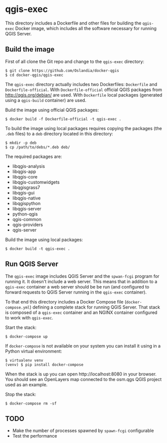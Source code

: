 # qgis-exec

This directory includes a Dockerfile and other files for building the `qgis-exec` Docker image,
which includes all the software necessary for running QGIS Server.

## Build the image

First of all clone the Git repo and change to the `qgis-exec` directory:

```shell
$ git clone https://github.com/Oslandia/docker-qgis
$ cd docker-qgis/qgis-exec
```

The `qgis-exec` directory actually includes two Dockerfiles: `Dockerfile` and `Dockerfile-official`.
With `Dockerfile-official` official QGIS packages from http://qgis.org/debian/ are used.  With
`Dockerfile` local packages (generated using a `qgis-build` container) are used.

Build the image using official QGIS packages:

```shell
$ docker build -f Dockerfile-official -t qgis-exec .
```

To build the image using local packages requires copying the packages (the `.deb` files) to a `deb`
directory located in this directory:

```shell
$ mkdir -p deb
$ cp /path/to/debs/*.deb deb/
```

The required packages are:

- libqgis-analysis
- libqgis-app
- libqgis-core
- libqgis-customwidgets
- libqgisgrass7
- libqgis-gui
- libqgis-native
- libqgispython
- libqgis-server
- python-qgis
- qgis-common
- qgis-providers
- qgis-server

Build the image using local packages:

```shell
$ docker build -t qgis-exec .
```

## Run QGIS Server

The `qgis-exec` image includes QGIS Server and the `spwan-fcgi` program for running it. It doesn't
include a web server. This means that in addition to a `qgis-exec` container a web server should be
be run (and configured to forward requests to QGIS Server running in the `qgis-exec` container).

To that end this directory includes a Docker Compose file (`docker-compose.yml`) defining a complete
stack for running QGIS Server. That stack is composed of a `qgis-exec` container and an NGINX
container configured to work with `qgis-exec`.

Start the stack:

```shell
$ docker-compose up
```

If `docker-compose` is not available on your system you can install it using in a Python
virtual environment:

```shell
$ virtualenv venv
(venv) $ pip install docker-compose
```

When the stack is up you can open http://localhost:8080 in your browser. You should see
an OpenLayers map connected to the osm.qgs QGIS project used as an example.

Stop the stack:

```shell
$ docker-compose rm -sf
```

## TODO

* Make the number of processes spawned by `spawn-fcgi` configurable
* Test the performance

